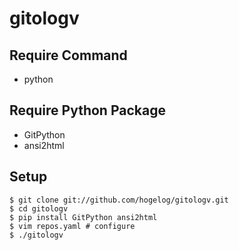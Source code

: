# gitologv

## Require Command
- python

## Require Python Package
- GitPython
- ansi2html

## Setup
    $ git clone git://github.com/hogelog/gitologv.git
    $ cd gitologv
    $ pip install GitPython ansi2html
    $ vim repos.yaml # configure
    $ ./gitologv
